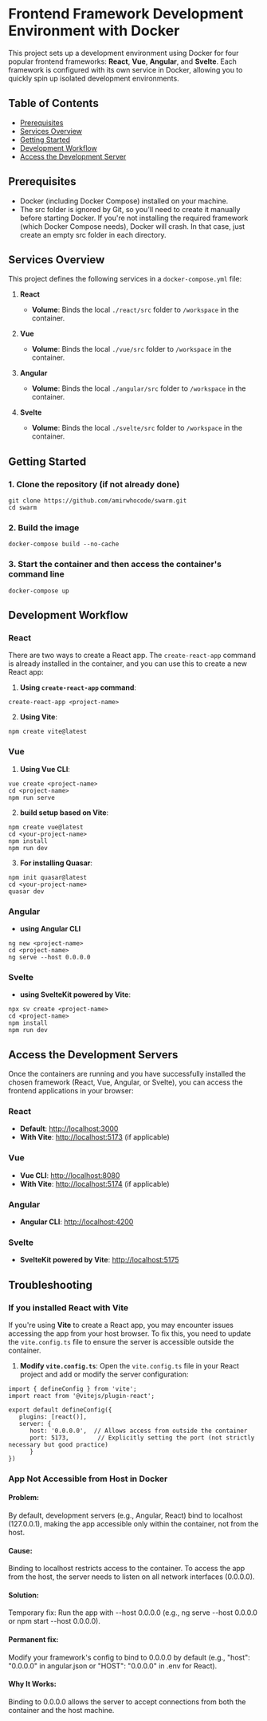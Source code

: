 # Frontend Framework Development Environment with Docker
This project sets up a development environment using Docker for four popular frontend frameworks: **React**, **Vue**, **Angular**, and **Svelte**. Each framework is configured with its own service in Docker, allowing you to quickly spin up isolated development environments.

## Table of Contents
- [Prerequisites](#prerequisites)
- [Services Overview](#services-overview)
- [Getting Started](#getting-started)
- [Development Workflow](#development-workflow)
- [Access the Development Server](#access-the-development-servers)

## Prerequisites
- Docker (including Docker Compose) installed on your machine.
- The src folder is ignored by Git, so you'll need to create it manually before starting Docker. If you're not installing the required framework (which Docker Compose needs), Docker will crash. In that case, just create an empty src folder in each directory.

## Services Overview
This project defines the following services in a `docker-compose.yml` file:

1. **React**
   - **Volume**: Binds the local `./react/src` folder to `/workspace` in the container.

2. **Vue**
   - **Volume**: Binds the local `./vue/src` folder to `/workspace` in the container.

3. **Angular**
   - **Volume**: Binds the local `./angular/src` folder to `/workspace` in the container.

4. **Svelte**
   - **Volume**: Binds the local `./svelte/src` folder to `/workspace` in the container.

## Getting Started

### 1. Clone the repository (if not already done)
```
git clone https://github.com/amirwhocode/swarm.git
cd swarm
```
### 2. Build the image
```
docker-compose build --no-cache
```
### 3. Start the container and then access the container's command line
```
docker-compose up
```

## Development Workflow
### React
There are two ways to create a React app. The `create-react-app` command is already installed in the container, and you can use this to create a new React app:
1. **Using `create-react-app` command**:
```
create-react-app <project-name>
```
2. **Using Vite**:
```
npm create vite@latest
```
### Vue
1. **Using Vue CLI**:
```
vue create <project-name>
cd <project-name>
npm run serve
```
2. **build setup based on Vite**:
```
npm create vue@latest
cd <your-project-name>
npm install
npm run dev
```
3. **For installing Quasar**:
```
npm init quasar@latest
cd <your-project-name>
quasar dev
```
### Angular
* **using Angular CLI**
```
ng new <project-name>
cd <project-name>
ng serve --host 0.0.0.0
```
### Svelte
* **using SvelteKit powered by Vite**:
```
npx sv create <project-name>
cd <project-name>
npm install
npm run dev
```
## Access the Development Servers
Once the containers are running and you have successfully installed the chosen framework (React, Vue, Angular, or Svelte), you can access the frontend applications in your browser:

### React
   - **Default**: [http://localhost:3000](http://localhost:3000)
   - **With Vite**: [http://localhost:5173](http://localhost:5173) (if applicable)

### Vue
   - **Vue CLI**: [http://localhost:8080](http://localhost:8080)
   - **With Vite**: [http://localhost:5174](http://localhost:5174) (if applicable)

### Angular
   - **Angular CLI**: [http://localhost:4200](http://localhost:4200)

### Svelte
   - **SvelteKit powered by Vite**: [http://localhost:5175](http://localhost:5175)

## Troubleshooting
### If you installed React with Vite
If you're using **Vite** to create a React app, you may encounter issues accessing the app from your host browser. To fix this, you need to update the `vite.config.ts` file to ensure the server is accessible outside the container.

1. **Modify `vite.config.ts`**:
Open the `vite.config.ts` file in your React project and add or modify the server configuration:
```
import { defineConfig } from 'vite';
import react from '@vitejs/plugin-react';

export default defineConfig({
   plugins: [react()],
   server: {
      host: '0.0.0.0',  // Allows access from outside the container
      port: 5173,        // Explicitly setting the port (not strictly necessary but good practice)
      }
})
``` 
###  App Not Accessible from Host in Docker
#### Problem:
By default, development servers (e.g., Angular, React) bind to localhost (127.0.0.1), making the app accessible only within the container, not from the host.
#### Cause:
Binding to localhost restricts access to the container. To access the app from the host, the server needs to listen on all network interfaces (0.0.0.0).
#### Solution:
Temporary fix: Run the app with --host 0.0.0.0 (e.g., ng serve --host 0.0.0.0 or npm start --host 0.0.0.0).
#### Permanent fix:
Modify your framework's config to bind to 0.0.0.0 by default (e.g., "host": "0.0.0.0" in angular.json or "HOST": "0.0.0.0" in .env for React).
#### Why It Works:
Binding to 0.0.0.0 allows the server to accept connections from both the container and the host machine.